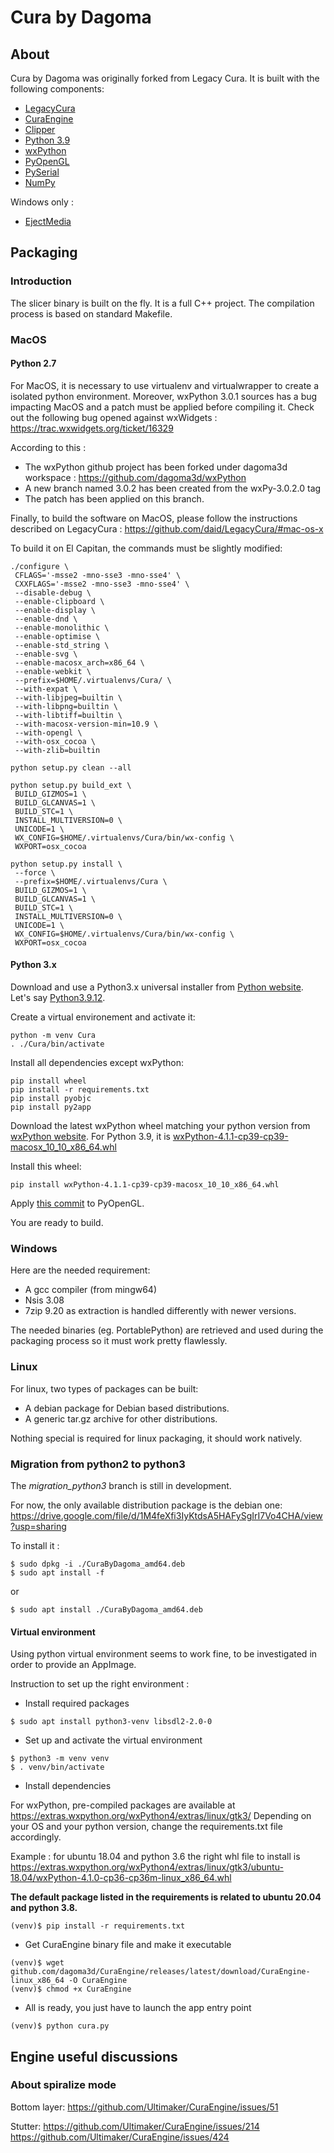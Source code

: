 # Cura by Dagoma
## About

Cura by Dagoma was originally forked from Legacy Cura.
It is built with the following components:
- [LegacyCura](https://github.com/daid/LegacyCura)
- [CuraEngine](https://github.com/Ultimaker/CuraEngine)
- [Clipper](http://www.angusj.com/delphi/clipper.php)
- [Python 3.9](http://python.org/)
- [wxPython](http://www.wxpython.org/)
- [PyOpenGL](http://pyopengl.sourceforge.net/)
- [PySerial](http://pyserial.sourceforge.net/)
- [NumPy](http://www.numpy.org/)

Windows only :
- [EjectMedia](http://www.uwe-sieber.de/english.html)

## Packaging

### Introduction
The slicer binary is built on the fly. It is a full C++ project. The compilation process is based on standard Makefile.

### MacOS

#### Python 2.7

For MacOS, it is necessary to use virtualenv and virtualwrapper to create a isolated python environment.
Moreover, wxPython 3.0.1 sources has a bug impacting MacOS and a patch must be applied before compiling it.
Check out the following bug opened against wxWidgets : https://trac.wxwidgets.org/ticket/16329

According to this :
- The wxPython github project has been forked under dagoma3d workspace : https://github.com/dagoma3d/wxPython
- A new branch named 3.0.2 has been created from the wxPy-3.0.2.0 tag
- The patch has been applied on this branch.

Finally, to build the software on MacOS, please follow the instructions described on LegacyCura : https://github.com/daid/LegacyCura/#mac-os-x

To build it on El Capitan, the commands must be slightly modified:
```
./configure \
 CFLAGS='-msse2 -mno-sse3 -mno-sse4' \
 CXXFLAGS='-msse2 -mno-sse3 -mno-sse4' \
 --disable-debug \
 --enable-clipboard \
 --enable-display \
 --enable-dnd \
 --enable-monolithic \
 --enable-optimise \
 --enable-std_string \
 --enable-svg \
 --enable-macosx_arch=x86_64 \
 --enable-webkit \
 --prefix=$HOME/.virtualenvs/Cura/ \
 --with-expat \
 --with-libjpeg=builtin \
 --with-libpng=builtin \
 --with-libtiff=builtin \
 --with-macosx-version-min=10.9 \
 --with-opengl \
 --with-osx_cocoa \
 --with-zlib=builtin

python setup.py clean --all

python setup.py build_ext \
 BUILD_GIZMOS=1 \
 BUILD_GLCANVAS=1 \
 BUILD_STC=1 \
 INSTALL_MULTIVERSION=0 \
 UNICODE=1 \
 WX_CONFIG=$HOME/.virtualenvs/Cura/bin/wx-config \
 WXPORT=osx_cocoa

python setup.py install \
 --force \
 --prefix=$HOME/.virtualenvs/Cura \
 BUILD_GIZMOS=1 \
 BUILD_GLCANVAS=1 \
 BUILD_STC=1 \
 INSTALL_MULTIVERSION=0 \
 UNICODE=1 \
 WX_CONFIG=$HOME/.virtualenvs/Cura/bin/wx-config \
 WXPORT=osx_cocoa
```

#### Python 3.x

Download and use a Python3.x universal installer from [Python website](https://www.python.org/downloads/macos/). Let's say [Python3.9.12](https://www.python.org/ftp/python/3.9.12/python-3.9.12-macos11.pkg).

Create a virtual environement and activate it:
```
python -m venv Cura
. ./Cura/bin/activate
```

Install all dependencies except wxPython:
```
pip install wheel
pip install -r requirements.txt
pip install pyobjc
pip install py2app
```

Download the latest wxPython wheel matching your python version from [wxPython website](https://pypi.org/project/wxPython/#files). For Python 3.9, it is [wxPython-4.1.1-cp39-cp39-macosx_10_10_x86_64.whl](https://files.pythonhosted.org/packages/2c/a8/7027e8ca3ba20dc2ed2acd556e31941cb44097ab87d6f81d646a79de4eab/wxPython-4.1.1-cp39-cp39-macosx_10_10_x86_64.whl)

Install this wheel:
```
pip install wxPython-4.1.1-cp39-cp39-macosx_10_10_x86_64.whl
```

Apply [this commit](https://github.com/dagoma3d/PyOpenGL/commit/87e6b6e96e324ef3c89027c3c098da4b553569e5) to PyOpenGL.

You are ready to build.

### Windows
Here are the needed requirement:
- A gcc compiler (from mingw64)
- Nsis 3.08
- 7zip 9.20 as extraction is handled differently with newer versions.

The needed binaries (eg. PortablePython) are retrieved and used during the packaging process so it must work pretty flawlessly.


### Linux
For linux, two types of packages can be built:
- A debian package for Debian based distributions.
- A generic tar.gz archive for other distributions.

Nothing special is required for linux packaging, it should work natively.

### Migration from python2 to python3
The _migration_python3_ branch is still in development.

For now, the only available distribution package is the debian one:
https://drive.google.com/file/d/1M4feXfi3IyKtdsA5HAFySgIrI7Vo4CHA/view?usp=sharing

To install it :
```
$ sudo dpkg -i ./CuraByDagoma_amd64.deb
$ sudo apt install -f
```
or
```
$ sudo apt install ./CuraByDagoma_amd64.deb
```

#### Virtual environment
Using python virtual environment seems to work fine, to be investigated in order to provide an AppImage.

Instruction to set up the right environment :

- Install required packages

```
$ sudo apt install python3-venv libsdl2-2.0-0

```

- Set up and activate the virtual environment

```
$ python3 -m venv venv
$ . venv/bin/activate
```

- Install dependencies

For wxPython, pre-compiled packages are available at https://extras.wxpython.org/wxPython4/extras/linux/gtk3/
Depending on your OS and your python version, change the requirements.txt file accordingly.

Example : for ubuntu 18.04 and python 3.6 the right whl file to install is https://extras.wxpython.org/wxPython4/extras/linux/gtk3/ubuntu-18.04/wxPython-4.1.0-cp36-cp36m-linux_x86_64.whl

**The default package listed in the requirements is related to ubuntu 20.04 and python 3.8.**

```
(venv)$ pip install -r requirements.txt
```

- Get CuraEngine binary file and make it executable
```
(venv)$ wget github.com/dagoma3d/CuraEngine/releases/latest/download/CuraEngine-linux_x86_64 -O CuraEngine
(venv)$ chmod +x CuraEngine
```

- All is ready, you just have to launch the app entry point
```
(venv)$ python cura.py
```

## Engine useful discussions

### About spiralize mode

Bottom layer:
https://github.com/Ultimaker/CuraEngine/issues/51

Stutter:
https://github.com/Ultimaker/CuraEngine/issues/214
https://github.com/Ultimaker/CuraEngine/issues/424

